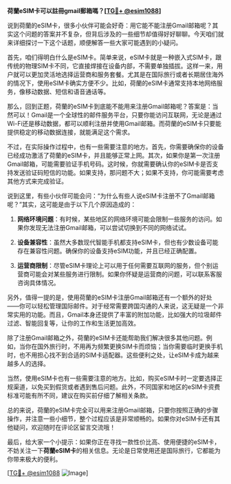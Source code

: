 **荷蘭eSIM卡可以註冊gmail郵箱嗎？[[TG💪+ @esim1088](https://t.me/s/esim1088)]**

说到荷蘭的eSIM卡，很多小伙伴可能会好奇：用它能不能注册Gmail邮箱呢？其实这个问题的答案并不复杂，但背后涉及的一些细节却值得好好聊聊。今天咱们就来详细探讨一下这个话题，顺便解答一些大家可能遇到的小疑问。

首先，咱们得明白什么是eSIM卡。简单来说，eSIM卡就是一种嵌入式SIM卡，跟传统的物理SIM卡不同，它直接焊接在设备内部，不需要单独插拔。这样一来，用户就可以更加灵活地选择运营商和服务套餐。尤其是在国际旅行或者长期居住海外的情况下，使用eSIM卡确实方便不少。比如，荷蘭的eSIM卡通常支持本地网络服务，像移动数据、短信和语音通话等。

那么，回到正题，荷蘭的eSIM卡到底能不能用来注册Gmail邮箱呢？答案是：当然可以！Gmail是一个全球性的邮件服务平台，只要你能访问互联网，无论是通过Wi-Fi还是移动数据，都可以顺利注册并使用Gmail邮箱。而荷蘭的eSIM卡只要能提供稳定的移动数据连接，就能满足这个需求。

不过，在实际操作过程中，也有一些需要注意的地方。首先，你需要确保你的设备已经成功激活了荷蘭的eSIM卡，并且能够正常上网。其次，如果你是第一次注册Gmail邮箱，可能需要验证手机号码。这时候，你就需要确认你的eSIM卡是否支持发送验证码短信的功能。如果支持，那问题不大；如果不支持，你可能需要考虑其他方式来完成验证。

说到这里，有些小伙伴可能会问：“为什么有些人说eSIM卡注册不了Gmail邮箱呢？”其实，这可能是由于以下几个原因造成的：

1. **网络环境问题**：有时候，某些地区的网络环境可能会限制一些服务的访问。如果你发现无法注册Gmail邮箱，可以尝试切换到不同的网络试试。
   
2. **设备兼容性**：虽然大多数现代智能手机都支持eSIM卡，但也有少数设备可能存在兼容性问题。确保你的设备支持eSIM功能，并且已经正确配置。

3. **运营商限制**：尽管eSIM卡理论上可以用于任何需要互联网的服务，但个别运营商可能会对某些服务进行限制。如果你怀疑是运营商的问题，可以联系客服咨询具体情况。

另外，值得一提的是，使用荷蘭的eSIM卡注册Gmail邮箱还有一个额外的好处——你可以轻松管理国际邮件。对于经常需要跨国沟通的人来说，这无疑是一个非常实用的功能。而且，Gmail本身还提供了丰富的附加功能，比如强大的垃圾邮件过滤、智能回复等，让你的工作和生活更加高效。

除了注册Gmail邮箱之外，荷蘭的eSIM卡还能帮助我们解决很多其他问题。例如，当你在国外旅行时，不用再为频繁更换SIM卡而烦恼；当你需要临时更换手机时，也不用担心找不到合适的SIM卡适配器。这些便利之处，让eSIM卡成为越来越多人的选择。

当然，使用eSIM卡也有一些需要注意的地方。比如，购买eSIM卡时一定要选择正规渠道，以免买到假货或者遇到售后问题。此外，不同国家和地区的eSIM卡资费标准可能有所不同，建议在购买前仔细了解相关条款。

总的来说，荷蘭的eSIM卡完全可以用来注册Gmail邮箱，只要你按照正确的步骤操作，并注意一些小细节，整个过程应该是非常顺畅的。如果你对eSIM卡还有其他疑问，欢迎随时在评论区留言交流哦！

最后，给大家一个小提示：如果你正在寻找一款性价比高、使用便捷的eSIM卡，不妨关注一下**荷蘭eSIM卡**的相关信息。无论是日常使用还是国际旅行，它都能为你带来极大的便利。

[[TG💪+ @esim1088](https://t.me/s/esim1088) ![Image](https://i.postimg.cc/4NQfJmqS/Snipaste-2025-05-13-00-14-12.png)]